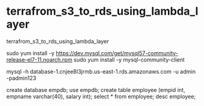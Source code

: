# terrafrom_s3_to_rds_using_lambda_layer
terrafrom_s3_to_rds_using_lambda_layer

sudo yum install -y https://dev.mysql.com/get/mysql57-community-release-el7-11.noarch.rpm
 sudo yum install -y mysql-community-client


mysql -h database-1.cnjee8l3jrmb.us-east-1.rds.amazonaws.com -u admin -padmin123

create database empdb;
 use empdb;
create table employee (empid int, empname varchar(40), salary int);
select * from employee;
desc employee;
